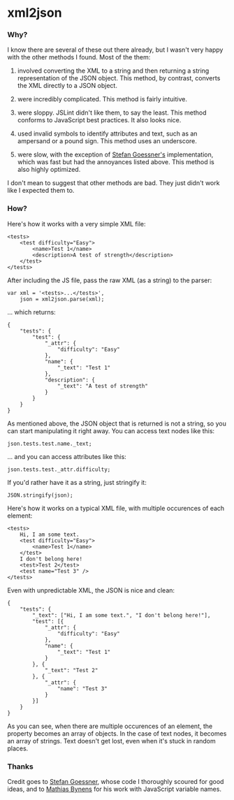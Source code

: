 # xml2json

### Why?

I know there are several of these out there already, but I wasn't very happy with the other methods I found. Most of the them:

1. involved converting the XML to a string and then returning a string representation of the JSON object. This method, by contrast, converts the XML directly to a JSON object.

2. were incredibly complicated. This method is fairly intuitive.

3. were sloppy. JSLint didn't like them, to say the least. This method conforms to JavaScript best practices. It also looks nice.

4. used invalid symbols to identify attributes and text, such as an ampersand or a pound sign. This method uses an underscore.

5. were slow, with the exception of [Stefan Goessner's](http://www.goessner.net/download/prj/jsonxml/) implementation, which was fast but had the annoyances listed above. This method is also highly optimized.

I don't mean to suggest that other methods are bad. They just didn't work like I expected them to.

### How?

Here's how it works with a very simple XML file:

    <tests>
        <test difficulty="Easy">
            <name>Test 1</name>
            <description>A test of strength</description>
        </test>
    </tests>

After including the JS file, pass the raw XML (as a string) to the parser:

    var xml = '<tests>...</tests>',
        json = xml2json.parse(xml);

... which returns:

    {
        "tests": {
            "test": {
                "_attr": {
                    "difficulty": "Easy"
                },
                "name": {
                    "_text": "Test 1"
                },
                "description": {
                    "_text": "A test of strength"
                }
            }
        }
    }

As mentioned above, the JSON object that is returned is not a string, so you can start manipulating it right away. You can access text nodes like this:

    json.tests.test.name._text;

... and you can access attributes like this:

    json.tests.test._attr.difficulty;

If you'd rather have it as a string, just stringify it:

    JSON.stringify(json);

Here's how it works on a typical XML file, with multiple occurences of each element:

    <tests>
        Hi, I am some text.
        <test difficulty="Easy">
            <name>Test 1</name>
        </test>
        I don't belong here!
        <test>Test 2</test>
        <test name="Test 3" />
    </tests>

Even with unpredictable XML, the JSON is nice and clean:

    {
        "tests": {
            "_text": ["Hi, I am some text.", "I don't belong here!"],
            "test": [{
                "_attr": {
                    "difficulty": "Easy"
                },
                "name": {
                    "_text": "Test 1"
                }
            }, {
                "_text": "Test 2"
            }, {
                "_attr": {
                    "name": "Test 3"
                }
            }]
        }
    }

As you can see, when there are multiple occurences of an element, the property becomes an array of objects. In the case of text nodes, it becomes an array of strings. Text doesn't get lost, even when it's stuck in random places.

### Thanks

Credit goes to [Stefan Goessner](http://www.goessner.net/download/prj/jsonxml/), whose code I thoroughly scoured for good ideas, and to [Mathias Bynens](http://www.mathiasbynens.be/notes/javascript-identifiers) for his work with JavaScript variable names.

